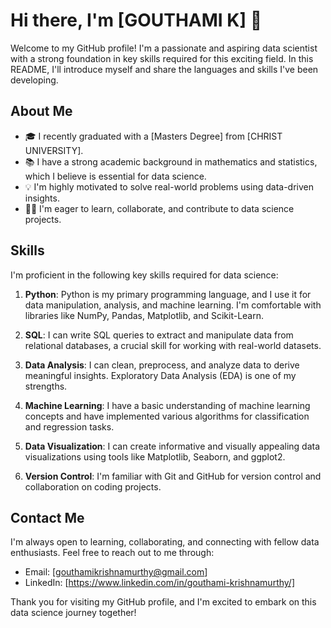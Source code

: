 # Hi there, I'm [GOUTHAMI K] 👋

Welcome to my GitHub profile! I'm a passionate and aspiring data scientist with a strong foundation in key skills required for this exciting field. In this README, I'll introduce myself and share the languages and skills I've been developing.

## About Me

- 🎓 I recently graduated with a [Masters Degree] from [CHRIST UNIVERSITY].
- 📚 I have a strong academic background in mathematics and statistics, which I believe is essential for data science.
- 💡 I'm highly motivated to solve real-world problems using data-driven insights.
- 👩‍💻 I'm eager to learn, collaborate, and contribute to data science projects.

## Skills

I'm proficient in the following key skills required for data science:

1. **Python**: Python is my primary programming language, and I use it for data manipulation, analysis, and machine learning. I'm comfortable with libraries like NumPy, Pandas, Matplotlib, and Scikit-Learn.

2. **SQL**: I can write SQL queries to extract and manipulate data from relational databases, a crucial skill for working with real-world datasets.

3. **Data Analysis**: I can clean, preprocess, and analyze data to derive meaningful insights. Exploratory Data Analysis (EDA) is one of my strengths.

4. **Machine Learning**: I have a basic understanding of machine learning concepts and have implemented various algorithms for classification and regression tasks.

5. **Data Visualization**: I can create informative and visually appealing data visualizations using tools like Matplotlib, Seaborn, and ggplot2.

6. **Version Control**: I'm familiar with Git and GitHub for version control and collaboration on coding projects.

## Contact Me

I'm always open to learning, collaborating, and connecting with fellow data enthusiasts. Feel free to reach out to me through:

- Email: [gouthamikrishnamurthy@gmail.com]
- LinkedIn: [https://www.linkedin.com/in/gouthami-krishnamurthy/]

Thank you for visiting my GitHub profile, and I'm excited to embark on this data science journey together!
